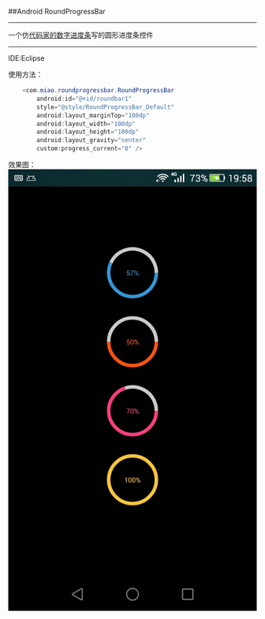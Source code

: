 ##Android RoundProgressBar 

-----

一个仿[代码家的数字进度条](https://github.com/daimajia/NumberProgressBar)写的圆形进度条控件

---
IDE:Eclipse    
    
使用方法：    

```java
	<com.miao.roundprogressbar.RoundProgressBar
        android:id="@+id/roundbar1"
        style="@style/RoundProgressBar_Default"
        android:layout_marginTop="100dp"
        android:layout_width="100dp"
        android:layout_height="100dp"
        android:layout_gravity="center"
        custom:progress_current="0" />
```	

效果图：     
![效果图](pic.jpeg)        
      

